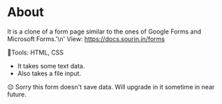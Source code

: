 # About
It is a clone of a form page similar to the ones of Google Forms and Microsoft Forms.'\n'
View: https://docs.sourin.in/forms

🔨Tools: HTML, CSS

- It takes some text data.
- Also takes a file input.

😔 Sorry this form doesn't save data. Will upgrade in it sometime in near future.
